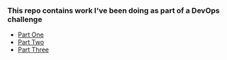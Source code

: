 ### This repo contains work I've been doing as part of a DevOps challenge

- [Part One](./README-1.md)
- [Part Two](./README-2.md)
- [Part Three](./README-3.md)